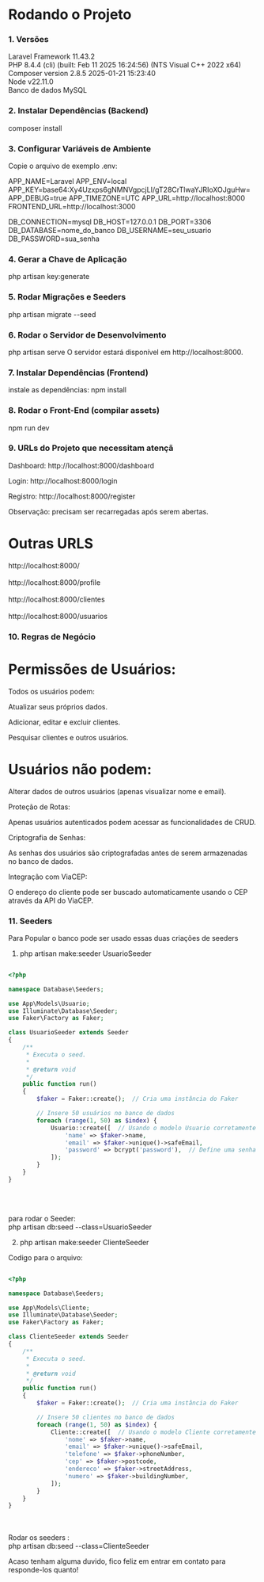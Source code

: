 # Rodando o Projeto

### 1. Versões

Laravel Framework 11.43.2 <br/>
PHP 8.4.4 (cli) (built: Feb 11 2025 16:24:56) (NTS Visual C++ 2022 x64) <br/>
Composer version 2.8.5 2025-01-21 15:23:40 <br/>
Node v22.11.0<br/>
Banco de dados MySQL


### 2. **Instalar Dependências (Backend)**


composer install


### 3. Configurar Variáveis de Ambiente
Copie o arquivo de exemplo .env:

APP_NAME=Laravel
APP_ENV=local
APP_KEY=base64:Xy4Uzxps6gNMNVgpcjLI/gT28CrTlwaYJRIoXOJguHw=
APP_DEBUG=true
APP_TIMEZONE=UTC
APP_URL=http://localhost:8000
FRONTEND_URL=http://localhost:3000

DB_CONNECTION=mysql
DB_HOST=127.0.0.1
DB_PORT=3306
DB_DATABASE=nome_do_banco
DB_USERNAME=seu_usuario
DB_PASSWORD=sua_senha


### 4. Gerar a Chave de Aplicação
php artisan key:generate


### 5. Rodar Migrações e Seeders
php artisan migrate --seed


### 6. Rodar o Servidor de Desenvolvimento
php artisan serve
O servidor estará disponível em http://localhost:8000.

### 7. Instalar Dependências (Frontend)
instale as dependências:
npm install


### 8. Rodar o Front-End (compilar assets)
npm run dev

### 9. URLs do Projeto que necessitam atençã
Dashboard: http://localhost:8000/dashboard

Login: http://localhost:8000/login

Registro: http://localhost:8000/register

Observação: precisam ser recarregadas após serem abertas.

# Outras URLS
http://localhost:8000/ <br/><br/>
http://localhost:8000/profile <br/><br/>
http://localhost:8000/clientes <br/><br/>
http://localhost:8000/usuarios

### 10. Regras de Negócio 

# Permissões de Usuários:

Todos os usuários podem:

Atualizar seus próprios dados.

Adicionar, editar e excluir clientes.

Pesquisar clientes e outros usuários.

# Usuários não podem:

Alterar dados de outros usuários (apenas visualizar nome e email).

Proteção de Rotas:

Apenas usuários autenticados podem acessar as funcionalidades de CRUD.

Criptografia de Senhas:

As senhas dos usuários são criptografadas antes de serem armazenadas no banco de dados.

Integração com ViaCEP:

O endereço do cliente pode ser buscado automaticamente usando o CEP através da API do ViaCEP.

### 11. Seeders

Para Popular o banco pode ser usado essas duas criações de seeders

1. php artisan make:seeder UsuarioSeeder

```php

<?php

namespace Database\Seeders;

use App\Models\Usuario;
use Illuminate\Database\Seeder;
use Faker\Factory as Faker;

class UsuarioSeeder extends Seeder
{
    /**
     * Executa o seed.
     *
     * @return void
     */
    public function run()
    {
        $faker = Faker::create();  // Cria uma instância do Faker

        // Insere 50 usuários no banco de dados
        foreach (range(1, 50) as $index) {
            Usuario::create([  // Usando o modelo Usuario corretamente
                'name' => $faker->name,
                'email' => $faker->unique()->safeEmail,
                'password' => bcrypt('password'),  // Define uma senha padrão
            ]);
        }
    }
}
```

<br/> <br/>

para rodar o Seeder: <br/>
php artisan db:seed --class=UsuarioSeeder


2. php artisan make:seeder ClienteSeeder



Codigo para o arquivo:

```php

<?php

namespace Database\Seeders;

use App\Models\Cliente; 
use Illuminate\Database\Seeder;
use Faker\Factory as Faker;

class ClienteSeeder extends Seeder
{
    /**
     * Executa o seed.
     *
     * @return void
     */
    public function run()
    {
        $faker = Faker::create();  // Cria uma instância do Faker

        // Insere 50 clientes no banco de dados
        foreach (range(1, 50) as $index) {
            Cliente::create([  // Usando o modelo Cliente corretamente
                'nome' => $faker->name,
                'email' => $faker->unique()->safeEmail,
                'telefone' => $faker->phoneNumber,
                'cep' => $faker->postcode,
                'endereco' => $faker->streetAddress,
                'numero' => $faker->buildingNumber,
            ]);
        }
    }
}
```


<br/> <br/>
Rodar os seeders :<br/>
php artisan db:seed --class=ClienteSeeder

Acaso tenham alguma duvido, fico feliz em entrar em contato para responde-los quanto!